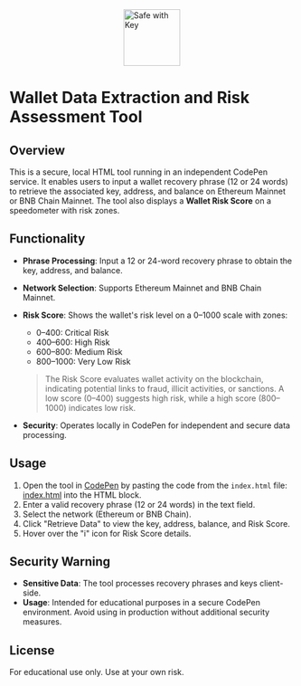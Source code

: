 
<img src="https://i.ibb.co/nNRBrhZG/wegerw.png" alt="Safe with Key" style="display: block; margin-left: auto; margin-right: auto; width: 100px;">

# Wallet Data Extraction and Risk Assessment Tool

## Overview
This is a secure, local HTML tool running in an independent CodePen service. It enables users to input a wallet recovery phrase (12 or 24 words) to retrieve the associated key, address, and balance on Ethereum Mainnet or BNB Chain Mainnet. The tool also displays a **Wallet Risk Score** on a speedometer with risk zones.

## Functionality
- **Phrase Processing**: Input a 12 or 24-word recovery phrase to obtain the key, address, and balance.
- **Network Selection**: Supports Ethereum Mainnet and BNB Chain Mainnet.
- **Risk Score**: Shows the wallet's risk level on a 0–1000 scale with zones:
  - 0–400: Critical Risk
  - 400–600: High Risk
  - 600–800: Medium Risk
  - 800–1000: Very Low Risk

  > The Risk Score evaluates wallet activity on the blockchain, indicating potential links to fraud, illicit activities, or sanctions. A low score (0–400) suggests high risk, while a high score (800–1000) indicates low risk.

- **Security**: Operates locally in CodePen for independent and secure data processing.

## Usage
1. Open the tool in [CodePen](https://codepen.io/pen/) by pasting the code from the `index.html` file: [index.html](index.html) into the HTML block.
2. Enter a valid recovery phrase (12 or 24 words) in the text field.
3. Select the network (Ethereum or BNB Chain).
4. Click "Retrieve Data" to view the key, address, balance, and Risk Score.
5. Hover over the "i" icon for Risk Score details.

## Security Warning
- **Sensitive Data**: The tool processes recovery phrases and keys client-side.
- **Usage**: Intended for educational purposes in a secure CodePen environment. Avoid using in production without additional security measures.

## License
For educational use only. Use at your own risk.
